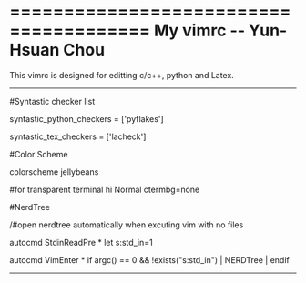 =======================================
My vimrc  -- Yun-Hsuan Chou
=======================================

This vimrc is designed for editting c/c++, python and Latex.

-----------------------------------------


#Syntastic checker list 

syntastic_python_checkers = ['pyflakes']

syntastic_tex_checkers = ['lacheck']

#Color Scheme    

colorscheme jellybeans

#for transparent terminal
hi Normal ctermbg=none

#NerdTree    

/#open nerdtree automatically when excuting vim with no files

autocmd StdinReadPre * let s:std_in=1

autocmd VimEnter * if argc() == 0 && !exists("s:std_in") | NERDTree | endif

-----------------------------------------
